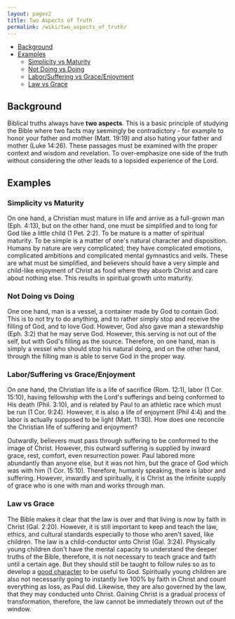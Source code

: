 ```yaml
---
layout: pagev2
title: Two Aspects of Truth
permalink: /wiki/two_aspects_of_truth/
---
```

- [Background](#background)
- [Examples](#examples)
  - [Simplicity vs Maturity](#simplicity-vs-maturity)
  - [Not Doing vs Doing](#not-doing-vs-doing)
  - [Labor/Suffering vs Grace/Enjoyment](#laborsuffering-vs-graceenjoyment)
  - [Law vs Grace](#law-vs-grace)

## Background

Biblical truths always have **two aspects**. This is a basic principle of studying the Bible where two facts may seemingly be contradictory - for example to honor your father and mother (Matt. 19:19) and also hating your father and mother (Luke 14:26). These passages must be examined with the proper context and wisdom and revelation. To over-emphasize one side of the truth without considering the other leads to a lopsided experience of the Lord. 

## Examples

### Simplicity vs Maturity

On one hand, a Christian must mature in life and arrive as a full-grown man (Eph. 4:13), but on the other hand, one must be simplified and to long for God like a little child (1 Pet. 2:2). To be mature is a matter of spiritual maturity. To be simple is a matter of one's natural character and disposition. Humans by nature are very complicated; they have complicated emotions, complicated ambitions and complicated mental gymnastics and veils. These are what must be simplified, and believers should have a very simple and child-like enjoyment of Christ as food where they absorb Christ and care about nothing else. This results in spiritual growth unto maturity.

### Not Doing vs Doing

One one hand, man is a vessel, a container made by God to contain God. This is to not try to do anything, and to rather simply stop and receive the filling of God, and to love God. However, God also gave man a stewardship (Eph. 3:2) that he may serve God. However, this serving is not out of the self, but with God's filling as the source. Therefore, on one hand, man is simply a vessel who should stop his natural doing, and on the other hand, through the filling man is able to serve God in the proper way. 

### Labor/Suffering vs Grace/Enjoyment

On one hand, the Christian life is a life of sacrifice (Rom. 12:1), labor (1 Cor. 15:10), having fellowship with the Lord's sufferings and being conformed to His death (Phil. 3:10), and is related by Paul to an athletic race which must be run (1 Cor. 9:24). However, it is also a life of enjoyment (Phil 4:4) and the labor is actually supposed to be light (Matt. 11:30). How does one reconcile the Christian life of suffering and enjoyment?

Outwardly, believers must pass through suffering to be conformed to the image of Christ. However, this outward suffering is supplied by inward grace, rest, comfort, even resurrection power. Paul labored more abundantly than anyone else, but it was not him, but the grace of God which was with him (1 Cor. 15:10). Therefore, humanly speaking, there is labor and suffering. However, inwardly and spiritually, it is Christ as the infinite supply of grace who is one with man and works through man.

### Law vs Grace

The Bible makes it clear that the law is over and that living is now by faith in Christ (Gal. 2:20). However, it is still important to keep and teach the law, ethics, and cultural standards especially to those who aren't saved, like children. The law is a child-conductor unto Christ (Gal. 3:24). Physically young children don't have the mental capacity to understand the deeper truths of the Bible, therefore, it is not necessary to teach grace and faith until a certain age. But they should still be taught to follow rules so as to develop a [good character](../person_living) to be useful to God. Spiritually young children are also not necessarily going to instantly live 100% by faith in Christ and count everything as loss, as Paul did. Likewise, they are also governed by the law, that they may conducted unto Christ. Gaining Christ is a gradual process of transformation, therefore, the law cannot be immediately thrown out of the window.

